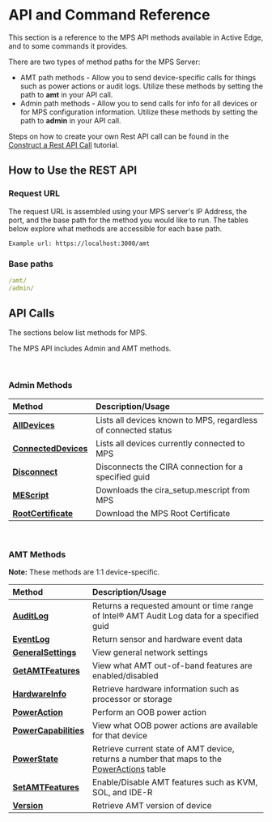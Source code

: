 # API and Command Reference

This section is a reference to the MPS API methods available in Active Edge, and to some commands it provides. 

There are two types of method paths for the MPS Server:

- AMT path methods - Allow you to send device-specific calls for things such as power actions or audit logs. Utilize these methods by setting the path to **amt** in your API call.
- Admin path methods - Allow you to send calls for info for all devices or for MPS configuration information. Utilize these methods by setting the path to **admin** in your API call.

Steps on how to create your own Rest API call can be found in the [Construct a Rest API Call](../Tutorials/apiTutorial.md) tutorial.

## How to Use the REST API

### Request URL

The request URL is assembled using your MPS server's IP Address, the port, and the base path for the method you would like to run. The tables below explore what methods are accessible for each base path.

```
Example url: https://localhost:3000/amt
```

### Base paths

``` yaml
/amt/
/admin/
```

## API Calls

The sections below list methods for MPS. 

The MPS API includes Admin and AMT methods.

<br>

### Admin Methods
  
   | Method       |  Description/Usage |
   | :----------- | :------------------------ |
   | **[AllDevices](./MPSmethods/alldevices.md)** | Lists all devices known to MPS, regardless of connected status |
   | **[ConnectedDevices](./MPSmethods/connecteddevices.md)** | Lists all devices currently connected to MPS |
   | **[Disconnect](./MPSmethods/disconnect.md)** | Disconnects the CIRA connection for a specified guid |
   | **[MEScript](./MPSmethods/mescript.md)** | Downloads the cira_setup.mescript from MPS |
   | **[RootCertificate](./MPSmethods/rootcertificate.md)** | Download the MPS Root Certificate |

<br>

### AMT Methods

**Note:** These methods are 1:1 device-specific.

   | Method       |  Description/Usage |
   | :----------- | :------------------------ |   
   | **[AuditLog](./MPSmethods/auditlog.md)** | Returns a requested amount or time range of Intel® AMT Audit Log data for a specified guid |
   | **[EventLog](./MPSmethods/eventlog.md)** | Return sensor and hardware event data |
   | **[GeneralSettings](./MPSmethods/generalsettings.md)** | View general network settings |
   | **[GetAMTFeatures](./MPSmethods/getamtfeatures.md)** | View what AMT out-of-band features are enabled/disabled |
   | **[HardwareInfo](./MPSmethods/hardwareinfo.md)** | Retrieve hardware information such as processor or storage  |
   | **[PowerAction](./MPSmethods/poweraction.md)** | Perform an OOB power action |
   | **[PowerCapabilities](./MPSmethods/powercapabilities.md)** | View what OOB power actions are available for that device |
   | **[PowerState](./MPSmethods/powerstate.md)** | Retrieve current state of AMT device, returns a number that maps to the [PowerActions](./MPSmethods/poweraction.md) table |
   | **[SetAMTFeatures](./MPSmethods/setamtfeatures.md)** | Enable/Disable AMT features such as KVM, SOL, and IDE-R |
   | **[Version](./MPSmethods/version.md)** | Retrieve AMT version of device |
 